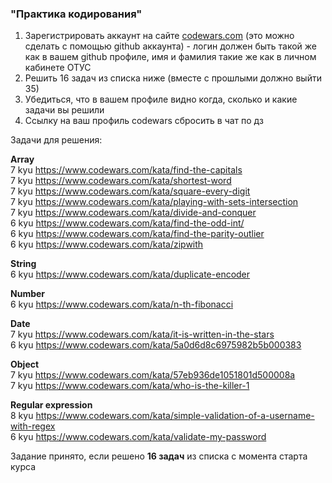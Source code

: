 ### "Практика кодирования"

1. Зарегистрировать аккаунт на сайте [codewars.com](https://www.codewars.com/) (это можно сделать с помощью github аккаунта) - логин должен быть такой же как в вашем github профиле, имя и фамилия такие же как в личном кабинете ОТУС
2. Решить 16 задач из списка ниже (вместе с прошлыми должно выйти 35)
3. Убедиться, что в вашем профиле видно когда, сколько и какие задачи вы решили
4. Ссылку на ваш профиль codewars сбросить в чат по дз

Задачи для решения:

**Array**  
7 kyu https://www.codewars.com/kata/find-the-capitals  
7 kyu https://www.codewars.com/kata/shortest-word  
7 kyu https://www.codewars.com/kata/square-every-digit  
7 kyu https://www.codewars.com/kata/playing-with-sets-intersection  
7 kyu https://www.codewars.com/kata/divide-and-conquer  
6 kyu https://www.codewars.com/kata/find-the-odd-int/  
6 kyu https://www.codewars.com/kata/find-the-parity-outlier  
6 kyu https://www.codewars.com/kata/zipwith

**String**  
6 kyu https://www.codewars.com/kata/duplicate-encoder

**Number**  
6 kyu https://www.codewars.com/kata/n-th-fibonacci

**Date**  
7 kyu https://www.codewars.com/kata/it-is-written-in-the-stars  
6 kyu https://www.codewars.com/kata/5a0d6d8c6975982b5b000383

**Object**  
7 kyu https://www.codewars.com/kata/57eb936de1051801d500008a  
7 kyu https://www.codewars.com/kata/who-is-the-killer-1

**Regular expression**  
8 kyu https://www.codewars.com/kata/simple-validation-of-a-username-with-regex  
6 kyu https://www.codewars.com/kata/validate-my-password

Задание принято, если решено **16 задач** из списка с момента старта курса
